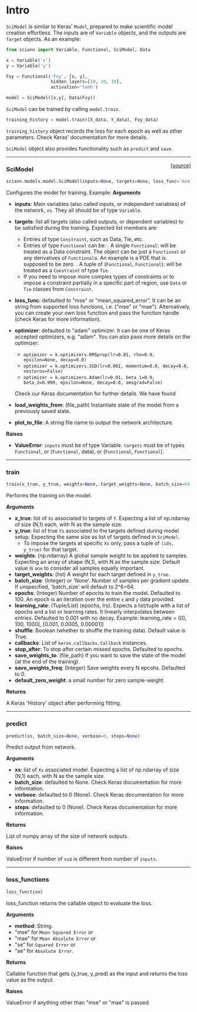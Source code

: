 # Intro

`SciModel` is similar to Keras' `Model`, prepared to make scientific model creation effortless. 
The inputs are of `Variable` objects, and the outputs are `Target` objects.
As an example:  

```python
from sciann import Variable, Functional, SciModel, Data

x = Variable('x')
y = Variable('y')

Fxy = Functional('Fxy', [x, y], 
                 hidden_layers=[10, 20, 10],
                 activation='tanh')

model = SciModel([x,y], Data(Fxy))
```

`SciModel` can be trained by calling `model.train`. 

```python
training_history = model.train([X_data, Y_data], Fxy_data)
```

`training_history` object records the loss for each epoch as well as other parameters. 
Check Keras' documentation for more details.   

`SciModel` object also provides functionality such as `predict` and `save`.  

---

<span style="float:right;">[[source]](https://github.com/sciann/sciann/tree/master/sciann/models/model.py#L20)</span>
### SciModel

```python
sciann.models.model.SciModel(inputs=None, targets=None, loss_func='mse', optimizer='adam', load_weights_from=None, plot_to_file=None)
```

Configures the model for training.
Example:
__Arguments__

- __inputs__: Main variables (also called inputs, or independent variables) of the network, `xs`.
    They all should be of type `Variable`.
- __targets__: list all targets (also called outputs, or dependent variables)
    to be satisfied during the training. Expected list members are:
    - Entries of type `Constraint`, such as Data, Tie, etc.
    - Entries of type `Functional` can be:
        . A single `Functional`: will be treated as a Data constraint.
            The object can be just a `Functional` or any derivatives of `Functional`s.
            An example is a PDE that is supposed to be zero.
        . A tuple of (`Functional`, `Functional`): will be treated as a `Constraint` of type `Tie`.
    - If you need to impose more complex types of constraints or
        to impose a constraint partially in a specific part of region,
        use `Data` or `Tie` classes from `Constraint`.
- __loss_func__: defaulted to "mse" or "mean_squared_error".
    It can be an string from supported loss functions, i.e. ("mse" or "mae").
    Alternatively, you can create your own loss function and
    pass the function handle (check Keras for more information).
- __optimizer__: defaulted to "adam" optimizer.
    It can be one of Keras accepted optimizers, e.g. "adam".
    You can also pass more details on the optimizer:
    - `optimizer = k.optimizers.RMSprop(lr=0.01, rho=0.9, epsilon=None, decay=0.0)`
    - `optimizer = k.optimizers.SGD(lr=0.001, momentum=0.0, decay=0.0, nesterov=False)`
    - `optimizer = k.optimizers.Adam(lr=0.01, beta_1=0.9, beta_2=0.999, epsilon=None, decay=0.0, amsgrad=False)`

    Check our Keras documentation for further details. We have found

- __load_weights_from__: (file_path) Instantiate state of the model from a previously saved state.
- __plot_to_file__: A string file name to output the network architecture.

__Raises__

- __ValueError__: `inputs` must be of type Variable.
            `targets` must be of types `Functional`, or (`Functional`, data), or (`Functional`, `Functional`).
    
----

### train


```python
train(x_true, y_true, weights=None, target_weights=None, batch_size=64, epochs=100, learning_rate=0.001, shuffle=True, callbacks=None, stop_after=None, save_weights_to=None, save_weights_freq=0, default_zero_weight=1e-10)
```


Performs the training on the model.

__Arguments__

- __x_true__: list of `Xs` associated to targets of `Y`.
    Expecting a list of np.ndarray of size (N,1) each,
    with N as the sample size.
- __y_true__: list of true `Ys` associated to the targets defined during model setup.
    Expecting the same size as list of targets defined in `SciModel`.
    - To impose the targets at specific `Xs` only, pass a tuple of `(ids, y_true)` for that target.
- __weights__: (np.ndarray) A global sample weight to be applied to samples.
    Expecting an array of shape (N,1), with N as the sample size.
    Default value is `one` to consider all samples equally important.
- __target_weights__: (list) A weight for each target defined in `y_true`.
- __batch_size__: (Integer) or 'None'.
    Number of samples per gradient update.
    If unspecified, 'batch_size' will default to 2^6=64.
- __epochs__: (Integer) Number of epochs to train the model.
    Defaulted to 100.
    An epoch is an iteration over the entire `x` and `y`
    data provided.
- __learning_rate__: (Tuple/List) (epochs, lrs).
    Expects a list/tuple with a list of epochs and a list or learning rates.
    It linearly interpolates between entries.
    Defaulted to 0.001 with no decay.
    Example:
        learning_rate = ([0, 100, 1000], [0.001, 0.0005, 0.00001])
- __shuffle__: Boolean (whether to shuffle the training data).
    Default value is True.
- __callbacks__: List of `keras.callbacks.Callback` instances.
- __stop_after__: To stop after certain missed epochs.
    Defaulted to epochs.
- __save_weights_to__: (file_path) If you want to save the state of the model (at the end of the training).
- __save_weights_freq__: (Integer) Save weights every N epcohs.
    Defaulted to 0.
- __default_zero_weight__: a small number for zero sample-weight.

__Returns__

A Keras 'History' object after performing fitting.
    
----

### predict


```python
predict(xs, batch_size=None, verbose=0, steps=None)
```


Predict output from network.

__Arguments__

- __xs__: list of `Xs` associated model.
    Expecting a list of np.ndarray of size (N,1) each,
    with N as the sample size.
- __batch_size__: defaulted to None.
    Check Keras documentation for more information.
- __verbose__: defaulted to 0 (None).
    Check Keras documentation for more information.
- __steps__: defaulted to 0 (None).
    Check Keras documentation for more information.

__Returns__

List of numpy array of the size of network outputs.

__Raises__

ValueError if number of `xs`s is different from number of `inputs`.
    
----

### loss_functions


```python
loss_function)
```


loss_function returns the callable object to evaluate the loss.

__Arguments__

- __method__: String.
- "mse" for `Mean Squared Error` or
- "mae" for `Mean Absolute Error` or
- "se" for `Squared Error` or
- "ae" for `Absolute Error`.

__Returns__

Callable function that gets (y_true, y_pred) as the input and
    returns the loss value as the output.

__Raises__

ValueError if anything other than "mse" or "mae" is passed.
    
